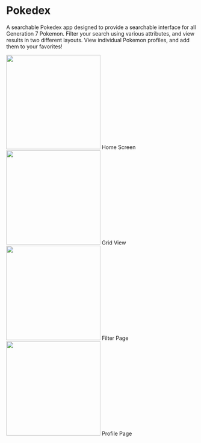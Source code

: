 # Pokedex
A searchable Pokedex app designed to provide a searchable interface for all Generation 7 Pokemon. Filter your search using various attributes, and view results in two different layouts. View individual Pokemon profiles, and add them to your favorites!


<span>
<img src="https://i.imgur.com/UXqWfkO.png" width="250">
Home Screen
<img src="https://i.imgur.com/PaSLhIP.png" width="250">
Grid View
<img src="https://i.imgur.com/57Afymz.png" width="250">
  Filter Page
<img src="https://i.imgur.com/tb4gf2l.png" width="250">
  Profile Page
</span>
